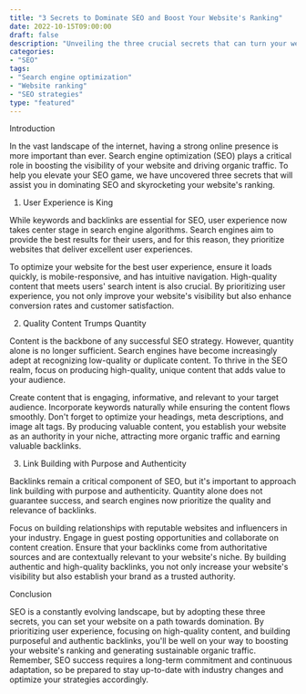 ```yaml
---
title: "3 Secrets to Dominate SEO and Boost Your Website's Ranking"
date: 2022-10-15T09:00:00
draft: false
description: "Unveiling the three crucial secrets that can turn your website into an SEO powerhouse."
categories:
- "SEO"
tags:
- "Search engine optimization"
- "Website ranking"
- "SEO strategies"
type: "featured"
---
```


Introduction

In the vast landscape of the internet, having a strong online presence is more important than ever. Search engine optimization (SEO) plays a critical role in boosting the visibility of your website and driving organic traffic. To help you elevate your SEO game, we have uncovered three secrets that will assist you in dominating SEO and skyrocketing your website's ranking.

1. User Experience is King

While keywords and backlinks are essential for SEO, user experience now takes center stage in search engine algorithms. Search engines aim to provide the best results for their users, and for this reason, they prioritize websites that deliver excellent user experiences.

To optimize your website for the best user experience, ensure it loads quickly, is mobile-responsive, and has intuitive navigation. High-quality content that meets users' search intent is also crucial. By prioritizing user experience, you not only improve your website's visibility but also enhance conversion rates and customer satisfaction.

2. Quality Content Trumps Quantity

Content is the backbone of any successful SEO strategy. However, quantity alone is no longer sufficient. Search engines have become increasingly adept at recognizing low-quality or duplicate content. To thrive in the SEO realm, focus on producing high-quality, unique content that adds value to your audience.

Create content that is engaging, informative, and relevant to your target audience. Incorporate keywords naturally while ensuring the content flows smoothly. Don't forget to optimize your headings, meta descriptions, and image alt tags. By producing valuable content, you establish your website as an authority in your niche, attracting more organic traffic and earning valuable backlinks.

3. Link Building with Purpose and Authenticity

Backlinks remain a critical component of SEO, but it's important to approach link building with purpose and authenticity. Quantity alone does not guarantee success, and search engines now prioritize the quality and relevance of backlinks.

Focus on building relationships with reputable websites and influencers in your industry. Engage in guest posting opportunities and collaborate on content creation. Ensure that your backlinks come from authoritative sources and are contextually relevant to your website's niche. By building authentic and high-quality backlinks, you not only increase your website's visibility but also establish your brand as a trusted authority.

Conclusion

SEO is a constantly evolving landscape, but by adopting these three secrets, you can set your website on a path towards domination. By prioritizing user experience, focusing on high-quality content, and building purposeful and authentic backlinks, you'll be well on your way to boosting your website's ranking and generating sustainable organic traffic. Remember, SEO success requires a long-term commitment and continuous adaptation, so be prepared to stay up-to-date with industry changes and optimize your strategies accordingly.
